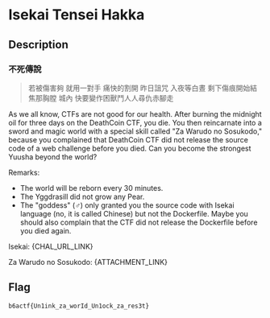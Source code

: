 Isekai Tensei Hakka
===

## Description

### 不死傳說

> 若被傷害夠 就用一對手
> 痛快的割開 昨日詛咒
> 入夜等白晝 剩下傷痕開始結焦那胸膛
> 城內 快要變作困獸鬥人人尋仇赤腳走

As we all know, CTFs are not good for our health. After burning the midnight oil for three days on the DeathCoin CTF, you die. You then reincarnate into a sword and magic world with a special skill called "Za Warudo no Sosukodo," because you complained that DeathCoin CTF did not release the source code of a web challenge before you died. Can you become the strongest Yuusha beyond the world?

Remarks: 
- The world will be reborn every 30 minutes.
- The Yggdrasill did not grow any Pear.
- The "goddess" (♂) only granted you the source code with Isekai language (no, it is called Chinese) but not the Dockerfile. Maybe you should also complain that the CTF did not release the Dockerfile before you died again.


Isekai: {CHAL_URL_LINK}

Za Warudo no Sosukodo: {ATTACHMENT_LINK}

## Flag

`b6actf{Un1ink_za_worId_Un1ock_za_res3t}`
